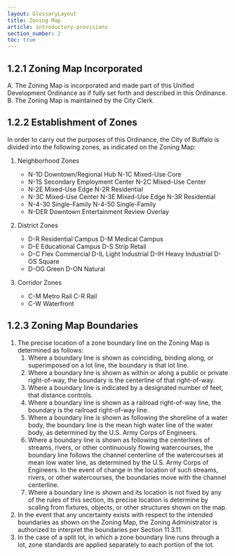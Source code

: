 ```yaml
---
layout: GlossaryLayout
title: Zoning Map
article: introductory-provisions
section_number: 2
toc: true
---
```


## 1.2.1 Zoning Map Incorporated

A. The Zoning Map is incorporated and made part of this Unified Development Ordinance as if fully set forth and described in this Ordinance.
B. The Zoning Map is maintained by the City Clerk.

## 1.2.2 Establishment of Zones

In order to carry out the purposes of this Ordinance, the City of Buffalo is divided into the following zones, as indicated on the Zoning Map:

1. Neighborhood Zones

   - N-1D Downtown/Regional Hub N-1C Mixed-Use Core
   - N-1S Secondary Employment Center N-2C Mixed-Use Center
   - N-2E Mixed-Use Edge N-2R Residential
   - N-3C Mixed-Use Center N-3E Mixed-Use Edge N-3R Residential
   - N-4-30 Single-Family N-4-50 Single-Family
   - N-DER Downtown Entertainment Review Overlay

2. District Zones
   - D-R Residential Campus D-M Medical Campus
   - D-E Educational Campus D-S Strip Retail
   - D-C Flex Commercial D-IL Light Industrial D-IH Heavy Industrial D-OS Square
   - D-OG Green D-ON Natural
3. Corridor Zones
   - C-M Metro Rail C-R Rail
   - C-W Waterfront

## 1.2.3 Zoning Map Boundaries

1. The precise location of a zone boundary line on the Zoning Map is determined as follows:
   1. Where a boundary line is shown as coinciding, binding along, or superimposed on a lot line, the boundary is that lot line.
   2. Where a boundary line is shown as within or along a public or private right-of-way, the boundary is the centerline of that right-of-way.
   3. Where a boundary line is indicated by a designated number of feet, that distance controls.
   4. Where a boundary line is shown as a railroad right-of-way line, the boundary is the railroad right-of-way line.
   5. Where a boundary line is shown as following the shoreline of a water body, the boundary line is the mean high water line of the water body, as determined by the U.S. Army Corps of Engineers.
   6. Where a boundary line is shown as following the centerlines of streams, rivers, or other continuously flowing watercourses, the boundary line follows the channel centerline of the watercourses at mean low water line, as determined by the U.S. Army Corps of Engineers. In the event of change in the location of such streams, rivers, or other watercourses, the boundaries move with the channel centerline.
   7. Where a boundary line is shown and its location is not fixed by any of the rules of this section, its precise location is determine by scaling from fixtures, objects, or other structures shown on the map.
2. In the event that any uncertainty exists with respect to the intended boundaries as shown on the Zoning Map, the Zoning Administrator is
   authorized to interpret the boundaries per Section 11.3.11.
3. In the case of a split lot, in which a zone boundary line runs through a lot, zone standards are applied separately to each portion of the lot.
